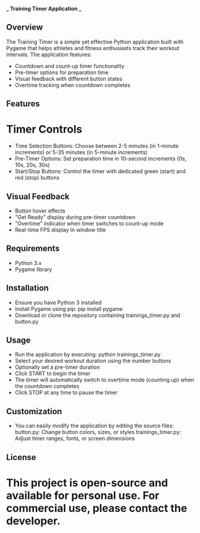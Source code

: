 **_ Training Timer Application _**

## Overview

The Training Timer is a simple yet effective Python application built with Pygame that helps athletes and fitness enthusiasts track their workout intervals. The application features:

- Countdown and count-up timer functionality
- Pre-timer options for preparation time
- Visual feedback with different button states
- Overtime tracking when countdown completes

## Features

# Timer Controls

- Time Selection Buttons: Choose between 2-5 minutes (in 1-minute increments) or 5-35 minutes (in 5-minute increments)
- Pre-Timer Options: Set preparation time in 10-second increments (0s, 10s, 20s, 30s)
- Start/Stop Buttons: Control the timer with dedicated green (start) and red (stop) buttons

## Visual Feedback

- Button hover effects
- "Get Ready" display during pre-timer countdown
- "Overtime" indicator when timer switches to count-up mode
- Real-time FPS display in window title

## Requirements

- Python 3.x
- Pygame library

## Installation

- Ensure you have Python 3 installed
- Install Pygame using pip:
  pip install pygame
- Download or clone the repository containing trainings_timer.py and button.py

## Usage

- Run the application by executing:
  python trainings_timer.py
- Select your desired workout duration using the number buttons
- Optionally set a pre-timer duration
- Click START to begin the timer
- The timer will automatically switch to overtime mode (counting up) when the countdown completes
- Click STOP at any time to pause the timer

## Customization

- You can easily modify the application by editing the source files:
  button.py: Change button colors, sizes, or styles
  trainings_timer.py: Adjust timer ranges, fonts, or screen dimensions

## License

# This project is open-source and available for personal use. For commercial use, please contact the developer.
